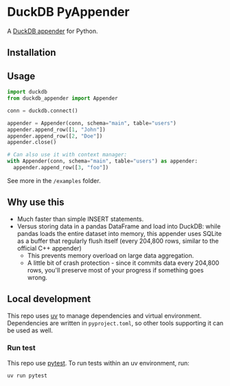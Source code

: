 # DuckDB PyAppender

A [DuckDB appender](https://duckdb.org/docs/data/overview#appender) for Python.

## Installation

## Usage

```py
import duckdb
from duckdb_appender import Appender

conn = duckdb.connect()

appender = Appender(conn, schema="main", table="users")
appender.append_row([1, "John"])
appender.append_row([2, "Doe"])
appender.close()

# Can also use it with context manager:
with Appender(conn, schema="main", table="users") as appender:
  appender.append_row([3, "foo"])
```

See more in the `/examples` folder.

## Why use this

- Much faster than simple INSERT statements.
- Versus storing data in a pandas DataFrame and load into DuckDB: while pandas loads the entire dataset into memory, this appender uses SQLite as a buffer that regularly flush itself (every 204,800 rows, similar to the official C++ appender)
  - This prevents memory overload on large data aggregation.
  - A little bit of crash protection - since it commits data every 204,800 rows, you'll preserve most of your progress if something goes wrong.

## Local development

This repo uses [uv](https://github.com/astral-sh/uv) to manage dependencies and
virtual environment. Dependencies are written in `pyproject.toml`, so other
tools supporting it can be used as well.

### Run test

This repo use [pytest](https://docs.pytest.org/en/stable/). To run tests within an uv environment, run:

```bash
uv run pytest
```
